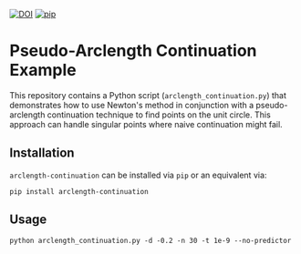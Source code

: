 [![DOI](https://zenodo.org/badge/557482325.svg)](https://doi.org/10.5281/zenodo.15733515)
[![pip](https://img.shields.io/pypi/v/arclength_continuation)](https://pypi.org/project/arclength_continuation/)

# Pseudo-Arclength Continuation Example

This repository contains a Python script (`arclength_continuation.py`) that demonstrates how to use Newton's method in conjunction with a pseudo-arclength continuation technique to find points on the unit circle. This approach can handle singular points where naive continuation might fail.

## Installation


`arclength-continuation` can be installed via `pip` or an equivalent via:

```console
pip install arclength-continuation
```

## Usage

```console
python arclength_continuation.py -d -0.2 -n 30 -t 1e-9 --no-predictor
```

